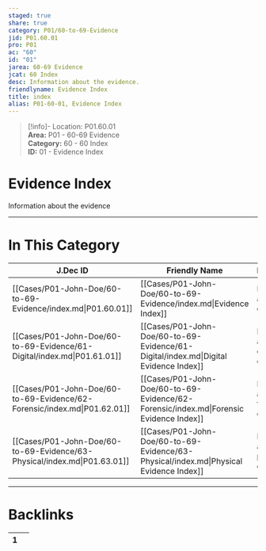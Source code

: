 ```yaml
---  
staged: true  
share: true  
category: P01/60-to-69-Evidence  
jid: P01.60.01  
pro: P01  
ac: "60"  
id: "01"  
jarea: 60-69 Evidence  
jcat: 60 Index  
desc: Information about the evidence.  
friendlyname: Evidence Index  
title: index  
alias: P01-60-01, Evidence Index  
---  
```

  
>[!info]- Location: P01.60.01  
>**Area:** P01 - 60-69 Evidence  
>**Category:** 60 - 60 Index  
>**ID:** 01 - Evidence Index  
  
# Evidence Index  
  
Information about the evidence  
  
  
  
---  
# In This Category  
  
| J.Dec ID                                                                 | Friendly Name                                                                          | Description                              |  
| ------------------------------------------------------------------------ | -------------------------------------------------------------------------------------- | ---------------------------------------- |  
| [[Cases/P01-John-Doe/60-to-69-Evidence/index.md\|P01.60.01]]             | [[Cases/P01-John-Doe/60-to-69-Evidence/index.md\|Evidence Index]]                      | Information about the evidence.          |  
| [[Cases/P01-John-Doe/60-to-69-Evidence/61-Digital/index.md\|P01.61.01]]  | [[Cases/P01-John-Doe/60-to-69-Evidence/61-Digital/index.md\|Digital Evidence Index]]   | Information about the digital evidence.  |  
| [[Cases/P01-John-Doe/60-to-69-Evidence/62-Forensic/index.md\|P01.62.01]] | [[Cases/P01-John-Doe/60-to-69-Evidence/62-Forensic/index.md\|Forensic Evidence Index]] | Information about the forensic evidence. |  
| [[Cases/P01-John-Doe/60-to-69-Evidence/63-Physical/index.md\|P01.63.01]] | [[Cases/P01-John-Doe/60-to-69-Evidence/63-Physical/index.md\|Physical Evidence Index]] | Information about the physical evidence  |  
  
  
---  
# Backlinks  
<div><table class="dataview table-view-table"><thead class="table-view-thead"><tr class="table-view-tr-header"><th class="table-view-th"><span></span><span class="dataview small-text">1</span></th><th class="table-view-th"><span></span></th></tr></thead><tbody class="table-view-tbody"></tbody></table></div>